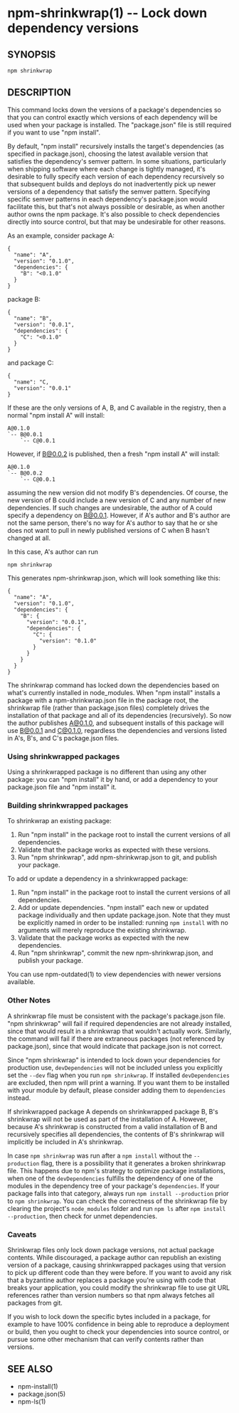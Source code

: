 npm-shrinkwrap(1) -- Lock down dependency versions
=====================================================

## SYNOPSIS

    npm shrinkwrap

## DESCRIPTION

This command locks down the versions of a package's dependencies so
that you can control exactly which versions of each dependency will be
used when your package is installed. The "package.json" file is still
required if you want to use "npm install".

By default, "npm install" recursively installs the target's
dependencies (as specified in package.json), choosing the latest
available version that satisfies the dependency's semver pattern. In
some situations, particularly when shipping software where each change
is tightly managed, it's desirable to fully specify each version of
each dependency recursively so that subsequent builds and deploys do
not inadvertently pick up newer versions of a dependency that satisfy
the semver pattern. Specifying specific semver patterns in each
dependency's package.json would facilitate this, but that's not always
possible or desirable, as when another author owns the npm package.
It's also possible to check dependencies directly into source control,
but that may be undesirable for other reasons.

As an example, consider package A:

    {
      "name": "A",
      "version": "0.1.0",
      "dependencies": {
        "B": "<0.1.0"
      }
    }

package B:

    {
      "name": "B",
      "version": "0.0.1",
      "dependencies": {
        "C": "<0.1.0"
      }
    }

and package C:

    {
      "name": "C,
      "version": "0.0.1"
    }

If these are the only versions of A, B, and C available in the
registry, then a normal "npm install A" will install:

    A@0.1.0
    `-- B@0.0.1
        `-- C@0.0.1

However, if B@0.0.2 is published, then a fresh "npm install A" will
install:

    A@0.1.0
    `-- B@0.0.2
        `-- C@0.0.1

assuming the new version did not modify B's dependencies. Of course,
the new version of B could include a new version of C and any number
of new dependencies. If such changes are undesirable, the author of A
could specify a dependency on B@0.0.1. However, if A's author and B's
author are not the same person, there's no way for A's author to say
that he or she does not want to pull in newly published versions of C
when B hasn't changed at all.

In this case, A's author can run

    npm shrinkwrap

This generates npm-shrinkwrap.json, which will look something like this:

    {
      "name": "A",
      "version": "0.1.0",
      "dependencies": {
        "B": {
          "version": "0.0.1",
          "dependencies": {
            "C": {
              "version": "0.1.0"
            }
          }
        }
      }
    }

The shrinkwrap command has locked down the dependencies based on
what's currently installed in node_modules.  When "npm install"
installs a package with a npm-shrinkwrap.json file in the package
root, the shrinkwrap file (rather than package.json files) completely
drives the installation of that package and all of its dependencies
(recursively).  So now the author publishes A@0.1.0, and subsequent
installs of this package will use B@0.0.1 and C@0.1.0, regardless the
dependencies and versions listed in A's, B's, and C's package.json
files.


### Using shrinkwrapped packages

Using a shrinkwrapped package is no different than using any other
package: you can "npm install" it by hand, or add a dependency to your
package.json file and "npm install" it.

### Building shrinkwrapped packages

To shrinkwrap an existing package:

1. Run "npm install" in the package root to install the current
   versions of all dependencies.
2. Validate that the package works as expected with these versions.
3. Run "npm shrinkwrap", add npm-shrinkwrap.json to git, and publish
   your package.

To add or update a dependency in a shrinkwrapped package:

1. Run "npm install" in the package root to install the current
   versions of all dependencies.
2. Add or update dependencies. "npm install" each new or updated
   package individually and then update package.json.  Note that they
   must be explicitly named in order to be installed: running `npm
   install` with no arguments will merely reproduce the existing
   shrinkwrap.
3. Validate that the package works as expected with the new
   dependencies.
4. Run "npm shrinkwrap", commit the new npm-shrinkwrap.json, and
   publish your package.

You can use npm-outdated(1) to view dependencies with newer versions
available.

### Other Notes

A shrinkwrap file must be consistent with the package's package.json
file. "npm shrinkwrap" will fail if required dependencies are not
already installed, since that would result in a shrinkwrap that
wouldn't actually work. Similarly, the command will fail if there are
extraneous packages (not referenced by package.json), since that would
indicate that package.json is not correct.

Since "npm shrinkwrap" is intended to lock down your dependencies for
production use, `devDependencies` will not be included unless you
explicitly set the `--dev` flag when you run `npm shrinkwrap`.  If
installed `devDependencies` are excluded, then npm will print a
warning.  If you want them to be installed with your module by
default, please consider adding them to `dependencies` instead.

If shrinkwrapped package A depends on shrinkwrapped package B, B's
shrinkwrap will not be used as part of the installation of A. However,
because A's shrinkwrap is constructed from a valid installation of B
and recursively specifies all dependencies, the contents of B's
shrinkwrap will implicitly be included in A's shrinkwrap.

In case `npm shrinkwrap` was run after a `npm install` without the
`--production` flag, there is a possibility that it generates a broken
shrinkwrap file. This happens due to npm's strategy to optimize
package installations, when one of the `devDependencies` fulfills the
dependency of one of the modules in the dependency tree of your
package's `dependencies`. If your package falls into that category,
always run `npm install --production` prior to `npm shrinkwrap`.
You can check the correctness of the shrinkwrap file by clearing the
project's `node_modules` folder and run `npm ls` after
`npm install --production`, then check for unmet dependencies.

### Caveats

Shrinkwrap files only lock down package versions, not actual package
contents.  While discouraged, a package author can republish an
existing version of a package, causing shrinkwrapped packages using
that version to pick up different code than they were before. If you
want to avoid any risk that a byzantine author replaces a package
you're using with code that breaks your application, you could modify
the shrinkwrap file to use git URL references rather than version
numbers so that npm always fetches all packages from git.

If you wish to lock down the specific bytes included in a package, for
example to have 100% confidence in being able to reproduce a
deployment or build, then you ought to check your dependencies into
source control, or pursue some other mechanism that can verify
contents rather than versions.

## SEE ALSO

* npm-install(1)
* package.json(5)
* npm-ls(1)
